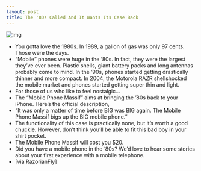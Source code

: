 ```yaml
---
layout: post
title: The '80s Called And It Wants Its Case Back
---
```

![img](http://media.idownloadblog.com/wp-content/uploads/2011/01/80s-iPhone-Case.jpeg)
* You gotta love the 1980s. In 1989, a gallon of gas was only 97 cents. Those were the days.
* “Mobile” phones were huge in the ’80s. In fact, they were the largest they’ve ever been. Plastic shells, giant battery packs and long antennas probably come to mind. In the ’90s, phones started getting drastically thinner and more compact. In 2004, the Motorola RAZR shellshocked the mobile market and phones started getting super thin and light.
* For those of us who like to feel nostalgic…
* The “Mobile Phone Massif” aims at bringing the ’80s back to your iPhone. Here’s the official description,
* “It was only a matter of time before BIG was BIG again. The Mobile Phone Massif bigs up the BIG mobile phone.”
* The functionality of this case is practically none, but it’s worth a good chuckle. However, don’t think you’ll be able to fit this bad boy in your shirt pocket.
* The Mobile Phone Massif will cost you $20.
* Did you have a mobile phone in the ’80s? We’d love to hear some stories about your first experience with a mobile telephone.
* [via RazorianFly]

